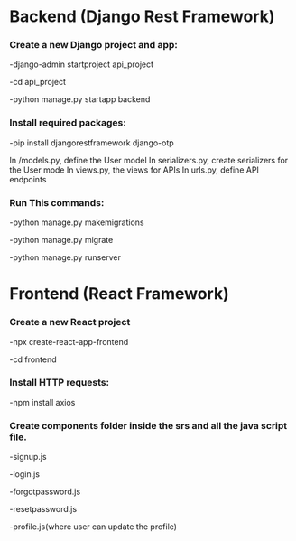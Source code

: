 # Backend (Django Rest Framework)

### Create a new Django project and app:
-django-admin startproject api_project

-cd api_project 

-python manage.py startapp backend

### Install required packages: 
-pip install djangorestframework django-otp

In /models.py, define the User model In serializers.py,
create serializers for the User mode In views.py, 
the views for APIs In urls.py, define API endpoints

### Run This commands: 
-python manage.py makemigrations 

-python manage.py migrate 

-python manage.py runserver

# Frontend (React Framework)

### Create a new React project 
-npx create-react-app-frontend 

-cd frontend

### Install HTTP requests: 
-npm install axios

### Create components folder inside the srs and all the java script file. 
-signup.js

-login.js 

-forgotpassword.js

-resetpassword.js

-profile.js(where user can update the profile)